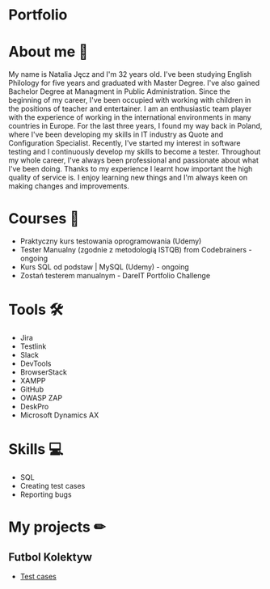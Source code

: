 # Portfolio 
# About me 👩
My name is Natalia Jęcz and I'm 32 years old. I've been studying English Philology for five years and graduated with Master Degree. I've also gained Bachelor Degree at Managment in Public Administration. Since the beginning of my career, I've been occupied with working with children in the positions of teacher and entertainer. I am an enthusiastic team player with the experience of working in the international environments in many countries in Europe. For the last three years, I found my way back in Poland, where I've been developing my skills in IT industry as Quote and Configuration Specialist. Recently, I've started my interest in software testing and I continuously develop my skills to become a tester. 
Throughout my whole career, I've always been professional and passionate about what I've been doing. Thanks to my experience I learnt how important the high quality of service is. I enjoy learning new things and I'm always keen on making changes and improvements.

# Courses 📘
* Praktyczny kurs testowania oprogramowania (Udemy)
* Tester Manualny (zgodnie z metodologią ISTQB) from Codebrainers - ongoing
* Kurs SQL od podstaw | MySQL (Udemy) - ongoing
* Zostań testerem manualnym - DareIT Portfolio Challenge

# Tools 🛠
* Jira
* Testlink
* Slack
* DevTools
* BrowserStack
* XAMPP
* GitHub
* OWASP ZAP
* DeskPro
* Microsoft Dynamics AX

# Skills 💻
* SQL
* Creating test cases
* Reporting bugs 

# My projects ✏
## Futbol Kolektyw 
* [Test cases](https://docs.google.com/spreadsheets/d/1syqu9mJb71_WnkooivLK1zLWJ-v2yaMQrSzOwwVtOYU/edit#gid=0)
